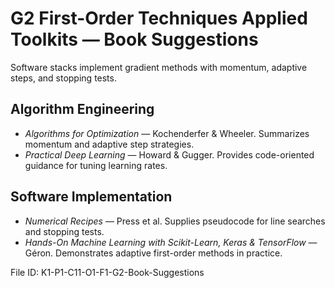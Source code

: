 # G2 First-Order Techniques Applied Toolkits — Book Suggestions

Software stacks implement gradient methods with momentum, adaptive steps, and stopping tests.

## Algorithm Engineering
* *Algorithms for Optimization* — Kochenderfer & Wheeler. Summarizes momentum and adaptive step strategies.
* *Practical Deep Learning* — Howard & Gugger. Provides code-oriented guidance for tuning learning rates.
## Software Implementation
* *Numerical Recipes* — Press et al. Supplies pseudocode for line searches and stopping tests.
* *Hands-On Machine Learning with Scikit-Learn, Keras & TensorFlow* — Géron. Demonstrates adaptive first-order methods in practice.

File ID: K1-P1-C11-O1-F1-G2-Book-Suggestions
